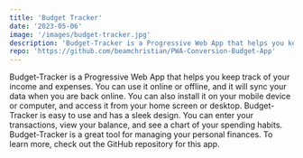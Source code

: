 ```yaml
---
title: 'Budget Tracker'
date: '2023-05-06'
image: '/images/budget-tracker.jpg'
description: 'Budget-Tracker is a Progressive Web App that helps you keep track of your income and expenses.'
repo: 'https://github.com/beamchristian/PWA-Conversion-Budget-App'
---
```


Budget-Tracker is a Progressive Web App that helps you keep track of your income and expenses. You can use it online or offline, and it will sync your data when you are back online. You can also install it on your mobile device or computer, and access it from your home screen or desktop. Budget-Tracker is easy to use and has a sleek design. You can enter your transactions, view your balance, and see a chart of your spending habits. Budget-Tracker is a great tool for managing your personal finances. To learn more, check out the GitHub repository for this app.
